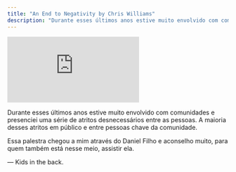 ```yaml
---
title: "An End to Negativity by Chris Williams"
description: "Durante esses últimos anos estive muito envolvido com comunidades e presenciei uma série de atritos desnecessários entre as pessoas. A maioria desses atritos em público e entre pessoas chave da comunidade..."
---
```


<div class="video-wrap">
  <iframe src="http://blip.tv/play/hq0Kgtf%2BcAI.html?p=1" frameborder="0" allowfullscreen="true">
  </iframe><embed type="application/x-shockwave-flash" src="http://a.blip.tv/api.swf#hq0Kgtf+cAI" style="display:none"></embed>
</div>

<p>Durante esses últimos anos estive muito envolvido com comunidades e presenciei uma série de atritos desnecessários entre as pessoas. A maioria desses atritos em público e entre pessoas chave da comunidade.</p>

<p>Essa palestra chegou a mim através do Daniel Filho e aconselho muito, para quem também está nesse meio, assistir ela.</p>

<p>&mdash; Kids in the back.</p>